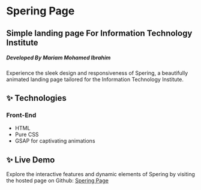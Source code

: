 # Spering Page
## Simple landing page For Information Technology Institute
##### _Developed By Mariam Mohamed Ibrahim_

Experience the sleek design and responsiveness of Spering, a beautifully animated landing page tailored for the Information Technology Institute.

## ✨ Technologies
### Front-End

- HTML 
- Pure CSS
- GSAP for captivating animations

## ✨ Live Demo

Explore the interactive features and dynamic elements of Spering by visiting the hosted page on Github:
[Spering Page](https://mariamm20.github.io/Spering/index.html)
